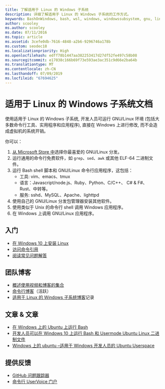 ```yaml
---
title: 了解适用于 Linux 的 Windows 子系统
description: 详细了解适用于 Linux 的 Windows 子系统的工作方式。
keywords: BashOnWindows, bash, wsl, windows, windowssubsystem, gnu, linux
author: scooley
ms.author: scooley
ms.date: 07/11/2016
ms.topic: article
ms.assetid: 3cefe0db-7616-4848-a2b6-9296746a178b
ms.custom: seodec18
ms.localizationpriority: High
ms.openlocfilehash: edff78b1447aa382253417d27df52fe497c58b08
ms.sourcegitcommit: e17038c166b69f73e593ae3ac351c9d66e2ba64b
ms.translationtype: MT
ms.contentlocale: zh-CN
ms.lasthandoff: 07/09/2019
ms.locfileid: "67694625"
---
```

# <a name="windows-subsystem-for-linux-documentation"></a>适用于 Linux 的 Windows 子系统文档

使用适用于 Linux 的 Windows 子系统, 开发人员可运行 GNU/Linux 环境 (包括大多数命令行工具、实用程序和应用程序), 直接在 Windows 上进行修改, 而不会造成虚拟机的系统开销。  

你可以：

1. [从 Microsoft Store 中](https://aka.ms/wslstore)选择你最喜爱的 GNU/Linux 分发。
1. 运行通用的命令行免费软件，如 `grep`、`sed`、`awk` 或其他 ELF-64 二进制文件。 
1. 运行 Bash shell 脚本和 GNU/Linux 命令行应用程序，这包括：  
    * 工具: vim、emacs、tmux
    * 语言：Javascript/node.js、Ruby、Python、C/C++、 C# & F#、Rust、中转等。
    * 服务: sshd、MySQL、Apache、lighttpd
1. 使用自己的 GNU/Linux 分发包管理器安装其他软件。
1. 使用类似于 Unix 的命令行 shell 调用 Windows 应用程序。
1. 在 Windows 上调用 GNU/Linux 应用程序。

## <a name="getting-started"></a>入门

* [在 Windows 10 上安装 Linux](install-win10.md)
* [访问命令引用](reference.md)
* [阅读常见问题解答](faq.md)

## <a name="team-blogs"></a>团队博客
*  [概述使用视频和博客的集合](https://blogs.msdn.microsoft.com/commandline/learn-about-windows-console-and-windows-subsystem-for-linux-wsl/)
* [命令行博客](https://blogs.msdn.microsoft.com/commandline/)（活跃）
* [适用于 Linux 的 Windows 子系统博客](https://blogs.msdn.microsoft.com/wsl/)记录

## <a name="posts--articles"></a>文章 & 文章
* [在 Windows 上的 Ubuntu 上运行 Bash](https://blogs.windows.com/buildingapps/2016/03/30/run-bash-on-ubuntu-on-windows/)
* [开发人员可以在 Windows 10 上运行 Bash 和 Usermode Ubuntu Linux 二进制文件](https://www.hanselman.com/blog/DevelopersCanRunBashShellAndUsermodeUbuntuLinuxBinariesOnWindows10.aspx)
* [Windows 上的 ubuntu –适用于 Windows 开发人员的 Ubuntu Userspace](https://insights.ubuntu.com/2016/03/30/ubuntu-on-windows-the-ubuntu-userspace-for-windows-developers/) 

## <a name="provide-feedback"></a>提供反馈
* [GitHub 问题跟踪器](https://github.com/Microsoft/BashOnWindows/issues)
* [命令行 UserVoice 门户](https://wpdev.uservoice.com/forums/266908-command-prompt-console-bash-on-ubuntu-on-windo/category/161892-bash)
